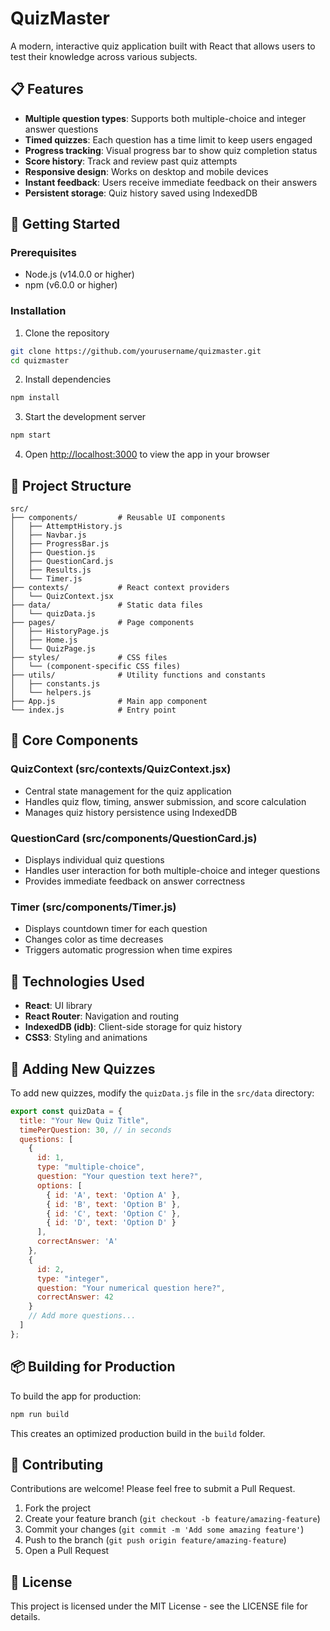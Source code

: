 # QuizMaster

A modern, interactive quiz application built with React that allows users to test their knowledge across various subjects.

## 📋 Features

- **Multiple question types**: Supports both multiple-choice and integer answer questions
- **Timed quizzes**: Each question has a time limit to keep users engaged
- **Progress tracking**: Visual progress bar to show quiz completion status
- **Score history**: Track and review past quiz attempts
- **Responsive design**: Works on desktop and mobile devices
- **Instant feedback**: Users receive immediate feedback on their answers
- **Persistent storage**: Quiz history saved using IndexedDB

## 🚀 Getting Started

### Prerequisites

- Node.js (v14.0.0 or higher)
- npm (v6.0.0 or higher)

### Installation

1. Clone the repository
```bash
git clone https://github.com/yourusername/quizmaster.git
cd quizmaster
```

2. Install dependencies
```bash
npm install
```

3. Start the development server
```bash
npm start
```

4. Open [http://localhost:3000](http://localhost:3000) to view the app in your browser

## 🧱 Project Structure

```
src/
├── components/         # Reusable UI components
│   ├── AttemptHistory.js
│   ├── Navbar.js
│   ├── ProgressBar.js
│   ├── Question.js
│   ├── QuestionCard.js
│   ├── Results.js
│   └── Timer.js
├── contexts/           # React context providers
│   └── QuizContext.jsx
├── data/               # Static data files
│   └── quizData.js
├── pages/              # Page components
│   ├── HistoryPage.js
│   ├── Home.js
│   └── QuizPage.js
├── styles/             # CSS files
│   └── (component-specific CSS files)
├── utils/              # Utility functions and constants
│   ├── constants.js
│   └── helpers.js
├── App.js              # Main app component
└── index.js            # Entry point
```

## 📱 Core Components

### QuizContext (src/contexts/QuizContext.jsx)
- Central state management for the quiz application
- Handles quiz flow, timing, answer submission, and score calculation
- Manages quiz history persistence using IndexedDB

### QuestionCard (src/components/QuestionCard.js)
- Displays individual quiz questions
- Handles user interaction for both multiple-choice and integer questions
- Provides immediate feedback on answer correctness

### Timer (src/components/Timer.js)
- Displays countdown timer for each question
- Changes color as time decreases
- Triggers automatic progression when time expires

## 🔧 Technologies Used

- **React**: UI library
- **React Router**: Navigation and routing
- **IndexedDB (idb)**: Client-side storage for quiz history
- **CSS3**: Styling and animations

## 🧪 Adding New Quizzes

To add new quizzes, modify the `quizData.js` file in the `src/data` directory:

```javascript
export const quizData = {
  title: "Your New Quiz Title",
  timePerQuestion: 30, // in seconds
  questions: [
    {
      id: 1,
      type: "multiple-choice",
      question: "Your question text here?",
      options: [
        { id: 'A', text: 'Option A' },
        { id: 'B', text: 'Option B' },
        { id: 'C', text: 'Option C' },
        { id: 'D', text: 'Option D' }
      ],
      correctAnswer: 'A'
    },
    {
      id: 2,
      type: "integer",
      question: "Your numerical question here?",
      correctAnswer: 42
    }
    // Add more questions...
  ]
};
```

## 📦 Building for Production

To build the app for production:

```bash
npm run build
```

This creates an optimized production build in the `build` folder.

## 🤝 Contributing

Contributions are welcome! Please feel free to submit a Pull Request.

1. Fork the project
2. Create your feature branch (`git checkout -b feature/amazing-feature`)
3. Commit your changes (`git commit -m 'Add some amazing feature'`)
4. Push to the branch (`git push origin feature/amazing-feature`)
5. Open a Pull Request

## 📜 License

This project is licensed under the MIT License - see the LICENSE file for details.